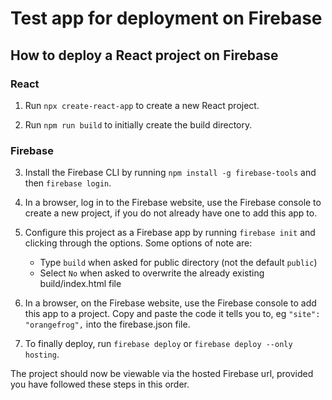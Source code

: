 # Test app for deployment on Firebase

## How to deploy a React project on Firebase

### React

1. Run `npx create-react-app` to create a new React project.

2. Run `npm run build` to initially create the build directory.

### Firebase

3. Install the Firebase CLI by running `npm install -g firebase-tools` and then `firebase login`.

4. In a browser, log in to the Firebase website, use the Firebase console to create a new project, if you do not already have one to add this app to.

5. Configure this project as a Firebase app by running `firebase init` and clicking through the options. Some options of note are:

   - Type `build` when asked for public directory (not the default `public`)
   - Select `No` when asked to overwrite the already existing build/index.html file

6. In a browser, on the Firebase website, use the Firebase console to add this app to a project. Copy and paste the code it tells you to, eg `"site": "orangefrog",` into the firebase.json file.

7. To finally deploy, run `firebase deploy` or `firebase deploy --only hosting`.

The project should now be viewable via the hosted Firebase url, provided you have followed these steps in this order.
